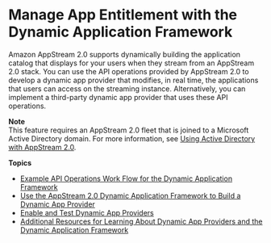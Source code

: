 # Manage App Entitlement with the Dynamic Application Framework<a name="manage-app-entitlement"></a>

Amazon AppStream 2\.0 supports dynamically building the application catalog that displays for your users when they stream from an AppStream 2\.0 stack\. You can use the API operations provided by AppStream 2\.0 to develop a dynamic app provider that modifies, in real time, the applications that users can access on the streaming instance\. Alternatively, you can implement a third\-party dynamic app provider that uses these API operations\. 

**Note**  
This feature requires an AppStream 2\.0 fleet that is joined to a Microsoft Active Directory domain\. For more information, see [Using Active Directory with AppStream 2\.0](active-directory.md)\.

**Topics**
+ [Example API Operations Work Flow for the Dynamic Application Framework](manage-app-entitlement-sample-api-workflow.md)
+ [Use the AppStream 2\.0 Dynamic Application Framework to Build a Dynamic App Provider](build-dynamic-app-provider.md)
+ [Enable and Test Dynamic App Providers](enable-test-dynamic-app-providers.md)
+ [Additional Resources for Learning About Dynamic App Providers and the Dynamic Application Framework](additional-resources-dynamic-app-providers.md)